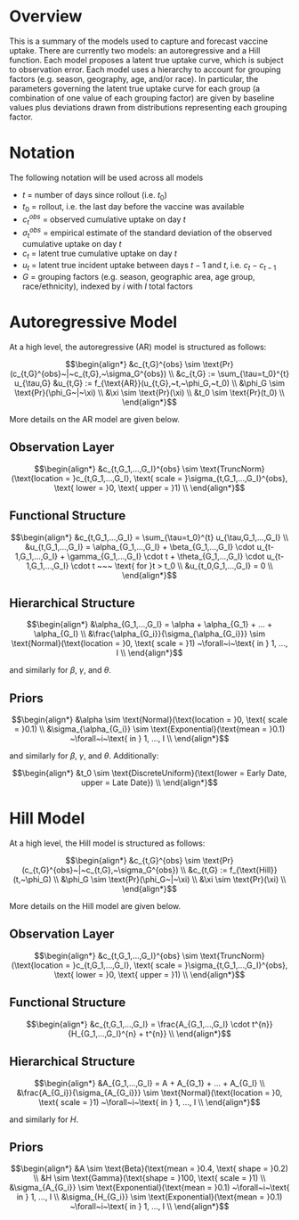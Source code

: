 # Overview

This is a summary of the models used to capture and forecast vaccine uptake. There are currently two models: an autoregressive and a Hill function. Each model proposes a latent true uptake curve, which is subject to observation error. Each model uses a hierarchy to account for grouping factors (e.g. season, geography, age, and/or race). In particular, the parameters governing the latent true uptake curve for each group (a combination of one value of each grouping factor) are given by baseline values plus deviations drawn from distributions representing each grouping factor.

# Notation

The following notation will be used across all models
- $t$ = number of days since rollout (i.e. $t_0$)
- $t_0$ = rollout, i.e. the last day before the vaccine was available
- $c_t^{obs}$ = observed cumulative uptake on day $t$
- $\sigma_t^{obs}$ = empirical estimate of the standard deviation of the observed cumulative uptake on day $t$
- $c_t$ = latent true cumulative uptake on day $t$
- $u_t$ = latent true incident uptake between days $t-1$ and $t$, i.e. $c_t - c_{t-1}$
- $G$ = grouping factors (e.g. season, geographic area, age group, race/ethnicity), indexed by $i$ with $I$ total factors

# Autoregressive Model

At a high level, the autoregressive (AR) model is structured as follows:

```math
\begin{align*}
&c_{t,G}^{obs} \sim \text{Pr}(c_{t,G}^{obs}~|~c_{t,G},~\sigma_G^{obs}) \\
&c_{t,G} := \sum_{\tau=t_0}^{t} u_{\tau,G}
&u_{t,G} := f_{\text{AR}}(u_{t,G},~t,~\phi_G,~t_0) \\
&\phi_G \sim \text{Pr}(\phi_G~|~\xi) \\
&\xi \sim \text{Pr}(\xi) \\
&t_0 \sim \text{Pr}(t_0) \\
\end{align*}
```

More details on the AR model are given below.

## Observation Layer

```math
\begin{align*}
&c_{t,G_1,...,G_I}^{obs} \sim \text{TruncNorm}(\text{location = }c_{t,G_1,...,G_I}, \text{ scale = }\sigma_{t,G_1,...,G_I}^{obs}, \text{ lower = }0, \text{ upper = }1) \\
\end{align*}
```

## Functional Structure

```math
\begin{align*}
&c_{t,G_1,...,G_I} = \sum_{\tau=t_0}^{t} u_{\tau,G_1,...,G_I} \\
&u_{t,G_1,...,G_I} = \alpha_{G_1,...,G_I} + \beta_{G_1,...,G_I} \cdot u_{t-1,G_1,...,G_I} + \gamma_{G_1,...,G_I} \cdot t + \theta_{G_1,...,G_I} \cdot u_{t-1,G_1,...,G_I} \cdot t ~~~ \text{ for }t > t_0 \\
&u_{t_0,G_1,...,G_I} = 0 \\
\end{align*}
```

## Hierarchical Structure

```math
\begin{align*}
&\alpha_{G_1,...,G_I} = \alpha + \alpha_{G_1} + ... + \alpha_{G_I} \\
&\frac{\alpha_{G_i}}{\sigma_{\alpha_{G_i}}} \sim \text{Normal}(\text{location = }0, \text{ scale = }1) ~\forall~i~\text{ in } 1, ..., I \\
\end{align*}
```

and similarly for $\beta$, $\gamma$, and $\theta$.

## Priors

```math
\begin{align*}
&\alpha \sim \text{Normal}(\text{location = }0, \text{ scale = }0.1) \\
&\sigma_{\alpha_{G_i}} \sim \text{Exponential}(\text{mean = }0.1) ~\forall~i~\text{ in } 1, ..., I \\
\end{align*}
```

and similarly for $\beta$, $\gamma$, and $\theta$. Additionally:

```math
\begin{align*}
&t_0 \sim \text{DiscreteUniform}(\text{lower = Early Date, upper = Late Date}) \\
\end{align*}
```

# Hill Model

At a high level, the Hill model is structured as follows:

```math
\begin{align*}
&c_{t,G}^{obs} \sim \text{Pr}(c_{t,G}^{obs}~|~c_{t,G},~\sigma_G^{obs}) \\
&c_{t,G} := f_{\text{Hill}}(t,~\phi_G) \\
&\phi_G \sim \text{Pr}(\phi_G~|~\xi) \\
&\xi \sim \text{Pr}(\xi) \\
\end{align*}
```

More details on the Hill model are given below.

## Observation Layer

```math
\begin{align*}
&c_{t,G_1,...,G_I}^{obs} \sim \text{TruncNorm}(\text{location = }c_{t,G_1,...,G_I}, \text{ scale = }\sigma_{t,G_1,...,G_I}^{obs}, \text{ lower = }0, \text{ upper = }1) \\
\end{align*}
```

## Functional Structure

```math
\begin{align*}
&c_{t,G_1,...,G_I} = \frac{A_{G_1,...,G_I} \cdot t^{n}}{H_{G_1,...,G_I}^{n} + t^{n}} \\
\end{align*}
```

## Hierarchical Structure

```math
\begin{align*}
&A_{G_1,...,G_I} = A + A_{G_1} + ... + A_{G_I} \\
&\frac{A_{G_i}}{\sigma_{A_{G_i}}} \sim \text{Normal}(\text{location = }0, \text{ scale = }1) ~\forall~i~\text{ in } 1, ..., I \\
\end{align*}
```

and similarly for $H$.

## Priors

```math
\begin{align*}
&A \sim \text{Beta}(\text{mean = }0.4, \text{ shape = }0.2) \\
&H \sim \text{Gamma}(\text{shape = }100, \text{ scale = }1) \\
&\sigma_{A_{G_i}} \sim \text{Exponential}(\text{mean = }0.1) ~\forall~i~\text{ in } 1, ..., I \\
&\sigma_{H_{G_i}} \sim \text{Exponential}(\text{mean = }0.1) ~\forall~i~\text{ in } 1, ..., I \\
\end{align*}
```
